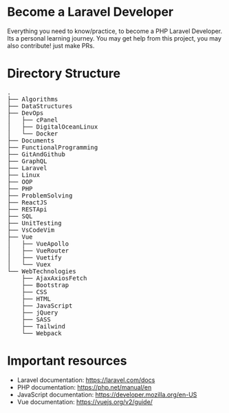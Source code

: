 # Become a Laravel Developer

Everything you need to know/practice, to become a PHP Laravel Developer. Its a personal learning journey. You may get help from this project, you may also contribute! just make PRs.

# Directory Structure

<pre>
.
├── Algorithms
├── DataStructures
├── DevOps
│   ├── cPanel
│   ├── DigitalOceanLinux
│   └── Docker
├── Documents
├── FunctionalProgramming
├── GitAndGithub
├── GraphQL
├── Laravel
├── Linux
├── OOP
├── PHP
├── ProblemSolving
├── ReactJS
├── RESTApi
├── SQL
├── UnitTesting
├── VsCodeVim
├── Vue
│   ├── VueApollo
│   ├── VueRouter
│   ├── Vuetify
│   └── Vuex
└── WebTechnologies
    ├── AjaxAxiosFetch
    ├── Bootstrap
    ├── CSS
    ├── HTML
    ├── JavaScript
    ├── jQuery
    ├── SASS
    ├── Tailwind
    └── Webpack
</pre>

# Important resources

- Laravel documentation: https://laravel.com/docs
- PHP documentation: https://php.net/manual/en
- JavaScript documentation: https://developer.mozilla.org/en-US
- Vue documentation: https://vuejs.org/v2/guide/
